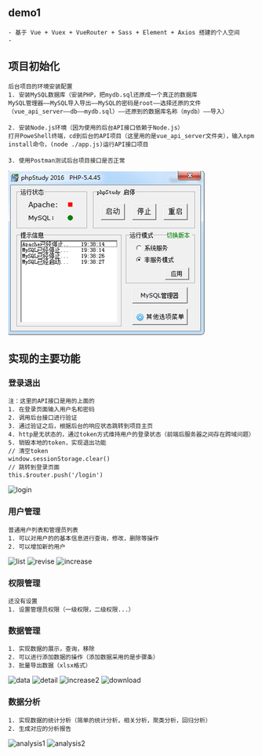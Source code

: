 ## demo1
```
- 基于 Vue + Vuex + VueRouter + Sass + Element + Axios 搭建的个人空间
- 
```
## 项目初始化
```
后台项目的环境安装配置
1. 安装MySQL数据库（安装PHP，把mydb.sql还原成一个真正的数据库
MySQL管理器——MySQL导入导出——MySQL的密码是root——选择还原的文件（vue_api_server——db——mydb.sql）——还原到的数据库名称（mydb）——导入）

2. 安装Node.js环境（因为使用的后台API接口依赖于Node.js）
打开PoweShell终端，cd到后台的API项目（这里用的是vue_api_server文件夹），输入npm install命令，(node ./app.js)运行API接口项目

3. 使用Postman测试后台项目接口是否正常
```
![PHP](https://github.com/zhenyuanshen/hailuVue-project/blob/master/images/1.png)
## 实现的主要功能
### 登录退出
```
注：这里的API接口是用的上面的
1. 在登录页面输入用户名和密码
2. 调用后台接口进行验证
3. 通过验证之后，根据后台的响应状态跳转到项目主页
4. http是无状态的，通过token方式维持用户的登录状态（前端后服务器之间存在跨域问题）
5. 销毁本地的token，实现退出功能
// 清空token
window.sessionStorage.clear()
// 跳转到登录页面
this.$router.push('/login')
```
![login](https://github.com/zhenyuanshen/hailuVue-project/upload/master/images/login.png)
### 用户管理
```
普通用户列表和管理员列表
1. 可以对用户的的基本信息进行查询，修改，删除等操作
2. 可以增加新的用户
```
![list](https://github.com/zhenyuanshen/hailuVue-project/upload/master/images/list.png)
![revise](https://github.com/zhenyuanshen/hailuVue-project/upload/master/images/revise.png)
![increase](https://github.com/zhenyuanshen/hailuVue-project/upload/master/images/increase.png)
### 权限管理
```
还没有设置
1. 设置管理员权限（一级权限，二级权限...）
```
### 数据管理
```
1. 实现数据的展示，查询，移除
2. 可以进行添加数据的操作（添加数据采用的是步骤条）
3. 批量导出数据（xlsx格式）
```
![data](https://github.com/zhenyuanshen/hailuVue-project/upload/master/images/data.png)
![detail](https://github.com/zhenyuanshen/hailuVue-project/upload/master/images/detail.png)
![increase2](https://github.com/zhenyuanshen/hailuVue-project/upload/master/images/increase2.png)
![download](https://github.com/zhenyuanshen/hailuVue-project/upload/master/images/download.png)
### 数据分析
```
1. 实现数据的统计分析（简单的统计分析，相关分析，聚类分析，回归分析）
2. 生成对应的分析报告
```
![analysis1](https://github.com/zhenyuanshen/hailuVue-project/upload/master/images/analysis1.png)
![analysis2](https://github.com/zhenyuanshen/hailuVue-project/upload/master/images/analysis2.png)
